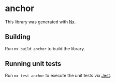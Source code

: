 # anchor

This library was generated with [Nx](https://nx.dev).

## Building

Run `nx build anchor` to build the library.

## Running unit tests

Run `nx test anchor` to execute the unit tests via [Jest](https://jestjs.io).


